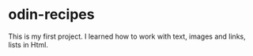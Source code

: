 # odin-recipes
This is my first project.
I learned how to work with text, images and links, lists in Html.